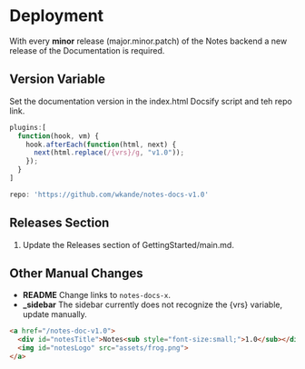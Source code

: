 # Deployment

With every **minor** release (major.minor.patch) of the Notes backend a new release of the Documentation is required.

## Version Variable

Set the documentation version in the index.html Docsify script and teh repo link.

```javascript
plugins:[
  function(hook, vm) {
    hook.afterEach(function(html, next) {
      next(html.replace(/{vrs}/g, "v1.0"));
    });
  }
]

repo: 'https://github.com/wkande/notes-docs-v1.0'
```

## Releases Section

1. Update the Releases section of GettingStarted/main.md.

## Other Manual Changes

- **README**
Change links to `notes-docs-x`.
- **_sidebar**
The sidebar currently does not recognize the {vrs} variable, update manually.
```html
<a href="/notes-doc-v1.0">
  <div id="notesTitle">Notes<sub style="font-size:small;">1.0</sub></div>
  <img id="notesLogo" src="assets/frog.png">
</a>
```

